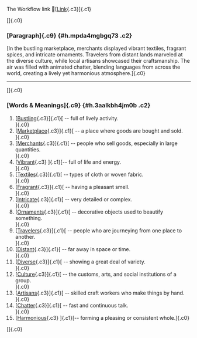 The Workflow link
👏[[Link](https://www.google.com/url?q=http://www.google.com&sa=D&source=editors&ust=1761002500493401&usg=AOvVaw0uNDcx6OOKULbrNOwA4wMe){.c3}]{.c1}

[]{.c0}

### [Paragraph]{.c9} {#h.mpda4mgbgq73 .c2}

[In the bustling marketplace, merchants displayed vibrant textiles,
fragrant spices, and intricate ornaments. Travelers from distant lands
marveled at the diverse culture, while local artisans showcased their
craftsmanship. The air was filled with animated chatter, blending
languages from across the world, creating a lively yet harmonious
atmosphere.]{.c0}

------------------------------------------------------------------------

[]{.c0}

### [Words & Meanings]{.c9} {#h.3aalkbh4jm0b .c2}

1.  [[Bustling](https://www.google.com/url?q=http://www.google.com&sa=D&source=editors&ust=1761002500494323&usg=AOvVaw3BeJzV8d-Db7-L91A03Gxq){.c3}]{.c1}[ --
    full of lively activity.\
    ]{.c0}
2.  [[Marketplace](https://www.google.com/url?q=http://www.google.com&sa=D&source=editors&ust=1761002500494487&usg=AOvVaw3JQDObthzlU_EOX31hDiCw){.c3}]{.c1}[ --
    a place where goods are bought and sold.\
    ]{.c0}
3.  [[Merchants](https://www.google.com/url?q=http://www.google.com&sa=D&source=editors&ust=1761002500494692&usg=AOvVaw2ZiJSPhfdIKj9KaTZyDfyU){.c3}]{.c1}[ --
    people who sell goods, especially in large quantities.\
    ]{.c0}
4.  [[Vibrant](https://www.google.com/url?q=http://www.google.com&sa=D&source=editors&ust=1761002500494883&usg=AOvVaw1c2KdGBprrFp-htQevBwZh){.c3}
    ]{.c1}[-- full of life and energy.\
    ]{.c0}
5.  [[Textiles](https://www.google.com/url?q=http://www.google.com&sa=D&source=editors&ust=1761002500495052&usg=AOvVaw2PJJNXfxvo7yKGhK_AzoFT){.c3}]{.c1}[ --
    types of cloth or woven fabric.\
    ]{.c0}
6.  [[Fragrant](https://www.google.com/url?q=http://www.google.com&sa=D&source=editors&ust=1761002500495201&usg=AOvVaw0j5UFCvShcsqgSgTlJsAYs){.c3}]{.c1}[ --
    having a pleasant smell.\
    ]{.c0}
7.  [[Intricate](https://www.google.com/url?q=http://www.google.com&sa=D&source=editors&ust=1761002500495324&usg=AOvVaw2YXZpX8IOkKiv7j6GeZDp1){.c3}]{.c1}[ --
    very detailed or complex.\
    ]{.c0}
8.  [[Ornaments](https://www.google.com/url?q=http://www.google.com&sa=D&source=editors&ust=1761002500495441&usg=AOvVaw1hzRkF1LeDRRwKoCeFuvL-){.c3}]{.c1}[ --
    decorative objects used to beautify something.\
    ]{.c0}
9.  [[Travelers](https://www.google.com/url?q=http://www.google.com&sa=D&source=editors&ust=1761002500495583&usg=AOvVaw00MWvwilddfRrjeRveRF_P){.c3}]{.c1}[ --
    people who are journeying from one place to another.\
    ]{.c0}
10. [[Distant](https://www.google.com/url?q=http://www.google.com&sa=D&source=editors&ust=1761002500495728&usg=AOvVaw0nV5Fw2CNXST6ORZbvhg3_){.c3}]{.c1}[ --
    far away in space or time.\
    ]{.c0}
11. [[Diverse](https://www.google.com/url?q=http://www.google.com&sa=D&source=editors&ust=1761002500495844&usg=AOvVaw0clv9NaKmCQx-ri1VW61Et){.c3}]{.c1}[ --
    showing a great deal of variety.\
    ]{.c0}
12. [[Culture](https://www.google.com/url?q=http://www.google.com&sa=D&source=editors&ust=1761002500495988&usg=AOvVaw04jby_BovGBfSSLu4ZqX0s){.c3}]{.c1}[ --
    the customs, arts, and social institutions of a group.\
    ]{.c0}
13. [[Artisans](https://www.google.com/url?q=http://www.google.com&sa=D&source=editors&ust=1761002500496133&usg=AOvVaw1Gg5b6tNsr6SZhiL4S41HU){.c3}]{.c1}[ --
    skilled craft workers who make things by hand.\
    ]{.c0}
14. [[Chatter](https://www.google.com/url?q=http://www.google.com&sa=D&source=editors&ust=1761002500496286&usg=AOvVaw1PI8wovPrUyKoiG3bKGJ-s){.c3}]{.c1}[ --
    fast and continuous talk.\
    ]{.c0}
15. [[Harmonious](https://www.google.com/url?q=http://www.google.com&sa=D&source=editors&ust=1761002500496468&usg=AOvVaw3wwYuKyG_cnH8reXJVVSsd){.c3}
    ]{.c1}[-- forming a pleasing or consistent whole.]{.c0}

[]{.c0}
